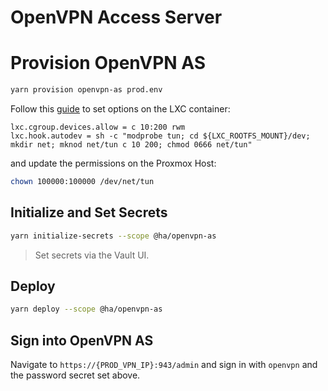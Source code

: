 # OpenVPN Access Server

# Provision OpenVPN AS

```bash
yarn provision openvpn-as prod.env
```

Follow this [guide](https://ryanburnette.com/blog/proxmox-openvpn-access-server/) to set options on the LXC container:

```
lxc.cgroup.devices.allow = c 10:200 rwm
lxc.hook.autodev = sh -c "modprobe tun; cd ${LXC_ROOTFS_MOUNT}/dev; mkdir net; mknod net/tun c 10 200; chmod 0666 net/tun"
```

and update the permissions on the Proxmox Host:

```bash
chown 100000:100000 /dev/net/tun
```

## Initialize and Set Secrets

```bash
yarn initialize-secrets --scope @ha/openvpn-as
```

> Set secrets via the Vault UI.

## Deploy

```bash
yarn deploy --scope @ha/openvpn-as
```

## Sign into OpenVPN AS

Navigate to `https://{PROD_VPN_IP}:943/admin` and sign in with `openvpn` and the password secret set above.

